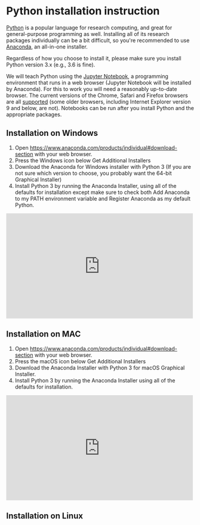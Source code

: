# Python installation instruction

[Python](https://python.org/) is a popular language for research computing, and great for general-purpose programming as well. Installing all of its research packages individually can be a bit difficult, so you're recommended to use [Anaconda](https://www.anaconda.com/products/individual), an all-in-one installer.

Regardless of how you choose to install it, please make sure you install Python version 3.x (e.g., 3.6 is fine).

We will teach Python using the [Jupyter Notebook](https://jupyter.org/), a programming environment that runs in a web browser (Jupyter Notebook will be installed by Anaconda). For this to work you will need a reasonably up-to-date browser. The current versions of the Chrome, Safari and Firefox browsers are all [supported](https://jupyter-notebook.readthedocs.io/en/stable/notebook.html#browser-compatibility) (some older browsers, including Internet Explorer version 9 and below, are not). Notebooks can be run after you install Python and the appropriate packages.

## Installation on Windows
1. Open https://www.anaconda.com/products/individual#download-section with your web browser.
2. Press the Windows icon below Get Additional Installers
3. Download the Anaconda for Windows installer with Python 3 (If you are not sure which version to choose, you probably want the 64-bit Graphical Installer)
4. Install Python 3 by running the Anaconda Installer, using all of the defaults for installation except make sure to check both Add Anaconda to my PATH environment variable and Register Anaconda as my default Python.

<iframe width="500" height="281" src="https://www.youtube.com/embed/xxQ0mzZ8UvA" title="SWC install Python on Windows" frameborder="0" allow="accelerometer; autoplay; clipboard-write; encrypted-media; gyroscope; picture-in-picture; web-share" allowfullscreen></iframe>

## Installation on MAC
1. Open https://www.anaconda.com/products/individual#download-section with your web browser.
2. Press the macOS icon below Get Additional Installers
3. Download the Anaconda Installer with Python 3 for macOS Graphical Installer.
4. Install Python 3 by running the Anaconda Installer using all of the defaults for installation.

<iframe width="500" height="281" src="https://www.youtube.com/embed/TcSAln46u9U" title="SWC Install Python on Mac" frameborder="0" allow="accelerometer; autoplay; clipboard-write; encrypted-media; gyroscope; picture-in-picture; web-share" allowfullscreen></iframe>

## Installation on Linux